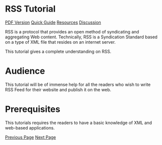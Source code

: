 # RSS Tutorial
[PDF Version](../rss/rss_pdf_version.md)
[Quick Guide](../rss/rss_quick_guide.md)
[Resources](../rss/rss_useful_resources.md)
[Discussion](../rss/rss_discussion.md)

RSS is a protocol that provides an open method of syndicating and aggregating Web content. Technically, RSS is a Syndication Standard based on a type of XML file that resides on an internet server.

This tutorial gives a complete understanding on RSS.

# Audience
This tutorial will be of immense help for all the readers who wish to write RSS Feed for their website and publish it on the web.

# Prerequisites
This tutorials requires the readers to have a basic knowledge of XML and web-based applications.


[Previous Page](../rss/index.md) [Next Page](../rss/what-is-rss.md) 
